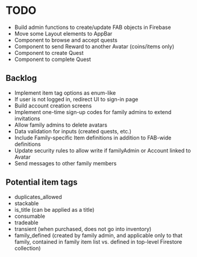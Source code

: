 # TODO

- Build admin functions to create/update FAB objects in Firebase
- Move some Layout elements to AppBar
- Component to browse and accept quests
- Component to send Reward to another Avatar (coins/items only)
- Component to create Quest
- Component to complete Quest

## Backlog

- Implement item tag options as enum-like
- If user is not logged in, redirect UI to sign-in page
- Build account creation screens
- Implement one-time sign-up codes for family admins to extend invitations
- Allow family admins to delete avatars
- Data validation for inputs (created quests, etc.)
- Include Family-specific Item definitions in addition to FAB-wide definitions
- Update security rules to allow write if familyAdmin or Account linked to Avatar
- Send messages to other family members

## Potential item tags

- duplicates_allowed
- stackable
- is_title (can be applied as a title)
- consumable
- tradeable
- transient (when purchased, does not go into inventory)
- family_defined (created by family admin, and applicable only to that family, contained in family item list vs. defined in top-level Firestore collection)
